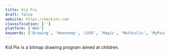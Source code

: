 ```yaml
---
title: Kid Pix
draft: false 
website: https://mackiev.com
classification: ['']
platform: ['Web']
keywords: ['Drawing', 'Hexonomy', 'LOVE', 'Magic', 'Mathcolic', 'MyPaint', 'Tux', 'childsplay']
---
```

Kid Pix is a bitmap drawing program aimed at children.